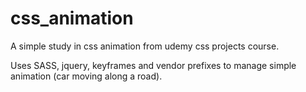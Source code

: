# css_animation
A simple study in css animation from udemy css projects course.

Uses SASS, jquery, keyframes and vendor prefixes to manage simple animation (car moving along a road).
